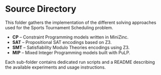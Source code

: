 # Source Directory

This folder gathers the implementation of the different solving approaches used for the Sports Tournament Scheduling problem.

- **CP** – Constraint Programming models written in MiniZinc.
- **SAT** – Propositional SAT encodings based on Z3.
- **SMT** – Satisfiability Modulo Theories encodings using Z3.
- **MIP** – Mixed Integer Programming models built with PuLP.

Each sub-folder contains dedicated run scripts and a README describing the available experiments and usage instructions.
